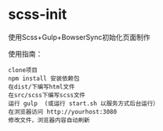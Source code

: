 # scss-init
使用Scss+Gulp+BowserSync初始化页面制作

使用指南：

    clone项目
    npm install 安装依赖包
    在dist/下编写html文件
    在src/scss下编写scss文件
    运行 gulp  (或运行 start.sh 以服务方式后台运行）
    在浏览器访问 http://yourhost:3080
    修改文件，浏览器内容自动刷新
    
